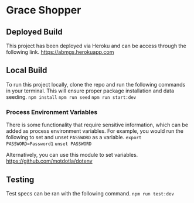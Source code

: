 # Grace Shopper

## Deployed Build
This project has been deployed via Heroku and can be access through the following link.
https://abmgs.herokuapp.com

## Local Build
To run this project locally, clone the repo and run the following commands in your terminal. This will ensure proper package installation and data seeding.
`npm install`
`npm run seed`
`npm run start:dev`

### Process Environment Variables
There is some functionality that require sensitive information, which can be added as process environment variables. For example, you would run the following to set and unset `PASSWORD` as a variable.
`export PASSWORD=Password1`
`unset PASSWORD`

Alternatively, you can use this module to set variables.
https://github.com/motdotla/dotenv

## Testing
Test specs can be ran with the following command.
`npm run test:dev`

